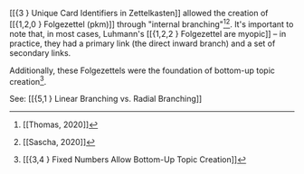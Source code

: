 [[{3 } Unique Card Identifiers in Zettelkasten]] allowed the creation of [[{1,2,0 } Folgezettel (pkm)]] through "internal branching"[^1][^3]. It's important to note that, in most cases, Luhmann's [[{1,2,2 } Folgezettel are myopic]] – in practice, they had a primary link (the direct inward branch) and a set of secondary links. 

Additionally, these Folgezettels were the foundation of bottom-up topic creation[^2].

See: [[{5,1 } Linear Branching vs. Radial Branching]]

[^1]: [[Thomas, 2020]]
[^2]: [[{3,4 } Fixed Numbers Allow Bottom-Up Topic Creation]]
[^3]: [[Sascha, 2020]]